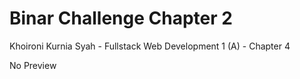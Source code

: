 # Binar Challenge Chapter 2

Khoironi Kurnia Syah - Fullstack Web Development 1 (A) - Chapter 4

No Preview
